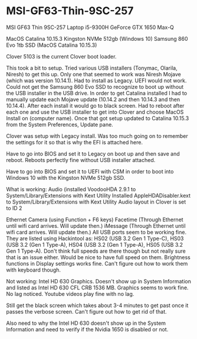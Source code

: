 # MSI-GF63-Thin-9SC-257
MSI GF63 Thin 9SC-257 Laptop
i5-9300H
GeForce GTX 1650 Max-Q

MacOS Catalina 10.15.3
Kingston NVMe 512gb (Windows 10)
Samsung 860 Evo 1tb SSD (MacOS Catalina 10.15.3)

Clover 5103 is the current Clover boot loader.

This took a bit to setup. Tried various USB installers (Tonymac, Olarila, Niresh) to get this up. Only one that seemed to work was Niresh Mojave (which was version 10.14.1). Had to install as Legacy. UEFI would not work. Could not get the Samsung 860 Evo  SSD to recognize to boot up without the USB installer in the USB drive. In order to get Catalina installed I had to manually update each Mojave update (10.14.2 and then 10.14.3 and then 10.14.4). After each install it would go to black screen. Had to reboot after each one and use the USB installer to get into Clover and choose MacOS Install on (computer name). Once that got setup updated to Catalina 10.15.3 from the System Preferences, Update pane.

Clover was setup with Legacy install. Was too much going on to remember the settings for it so that is why the EFI is attached here.

Have to go into BIOS and set it to Legacy on boot up and then save and reboot. Reboots perfectly fine without USB installer attached.

Have to go into BIOS and set it to UEFI with CSM in order to boot into Windows 10 with the Kingston NVMe 512gb SSD.


What is working:
Audio (installed VoodooHDA 2.9.1 to System/Library/Extensions with Kext Utility
Installed AppleHDADisabler.kext to System/Library/Extensions with Kext Utility
Audio layout in Clover is set to ID 2

Ethernet
Camera (using Function + F6 keys)
Facetime (Through Ethernet until wifi card arrives. Will update then.)
iMessage (Through Ethernet until wifi card arrives. Will update then.)
All USB ports seem to be working fine. They are listed using Hackintool as: HS02 (USB 3.2 Gen 1 Type-C), HS03 (USB 3.2 (Gen 1 Type-A), HS04 (USB 3.2 (Gen 1 Type-A), HS05 (USB 3.2 Gen 1 Type-A). Don't think full speeds are there though but not really sure that is an issue either. Would be nice to have full speed on them.
Brightness functions in Display settings works fine. Can't figure out how to work them with keyboard though.


Not working:
Intel HD 630 Graphics. Doesn't show up in System Information and listed as Intel HD 630 CFL CRB 1536 MB. Graphics seems to work fine. No lag noticed. Youtube videos play fine with no lag.

Still get the black screen which takes about 3-4 minutes to get past once it passes the verbose screen. Can't figure out how to get rid of that.

Also need to why the Intel HD 630 doesn't show up in the System Information and need to verify if the Nvidia 1650 is disabled or not.
